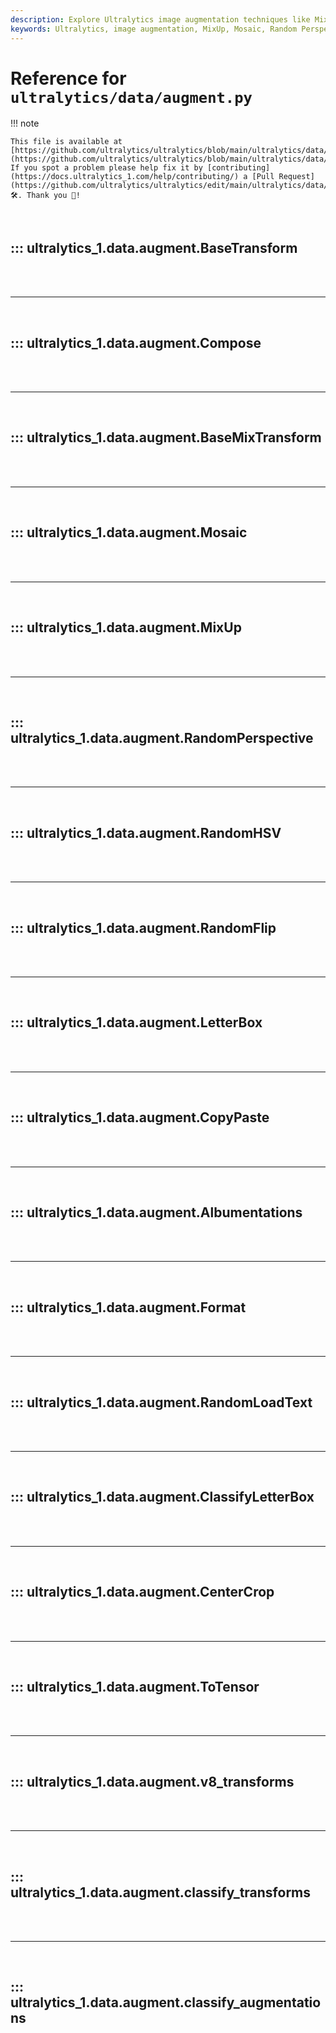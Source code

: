 ```yaml
---
description: Explore Ultralytics image augmentation techniques like MixUp, Mosaic, and Random Perspective for enhancing model training. Improve your deep learning models now.
keywords: Ultralytics, image augmentation, MixUp, Mosaic, Random Perspective, deep learning, model training, YOLO
---
```


# Reference for `ultralytics/data/augment.py`

!!! note

    This file is available at [https://github.com/ultralytics/ultralytics/blob/main/ultralytics/data/augment.py](https://github.com/ultralytics/ultralytics/blob/main/ultralytics/data/augment.py). If you spot a problem please help fix it by [contributing](https://docs.ultralytics_1.com/help/contributing/) a [Pull Request](https://github.com/ultralytics/ultralytics/edit/main/ultralytics/data/augment.py) 🛠️. Thank you 🙏!

<br>

## ::: ultralytics_1.data.augment.BaseTransform

<br><br><hr><br>

## ::: ultralytics_1.data.augment.Compose

<br><br><hr><br>

## ::: ultralytics_1.data.augment.BaseMixTransform

<br><br><hr><br>

## ::: ultralytics_1.data.augment.Mosaic

<br><br><hr><br>

## ::: ultralytics_1.data.augment.MixUp

<br><br><hr><br>

## ::: ultralytics_1.data.augment.RandomPerspective

<br><br><hr><br>

## ::: ultralytics_1.data.augment.RandomHSV

<br><br><hr><br>

## ::: ultralytics_1.data.augment.RandomFlip

<br><br><hr><br>

## ::: ultralytics_1.data.augment.LetterBox

<br><br><hr><br>

## ::: ultralytics_1.data.augment.CopyPaste

<br><br><hr><br>

## ::: ultralytics_1.data.augment.Albumentations

<br><br><hr><br>

## ::: ultralytics_1.data.augment.Format

<br><br><hr><br>

## ::: ultralytics_1.data.augment.RandomLoadText

<br><br><hr><br>

## ::: ultralytics_1.data.augment.ClassifyLetterBox

<br><br><hr><br>

## ::: ultralytics_1.data.augment.CenterCrop

<br><br><hr><br>

## ::: ultralytics_1.data.augment.ToTensor

<br><br><hr><br>

## ::: ultralytics_1.data.augment.v8_transforms

<br><br><hr><br>

## ::: ultralytics_1.data.augment.classify_transforms

<br><br><hr><br>

## ::: ultralytics_1.data.augment.classify_augmentations

<br><br>
